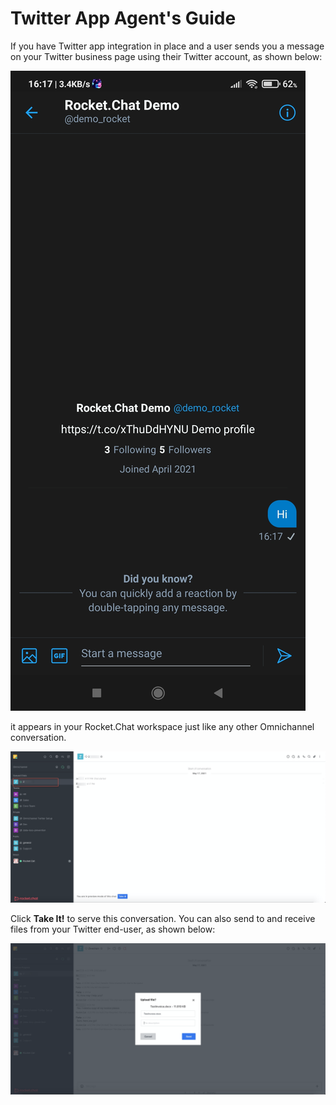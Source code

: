 # Twitter App Agent's Guide

If you have Twitter app integration in place and a user sends you a message on your Twitter business page using their Twitter account, as shown below:

![](../../../../.gitbook/assets/1621376643503.jpg)

it appears in your Rocket.Chat workspace just like any other Omnichannel conversation.

![](../../../../.gitbook/assets/image%20%28422%29.png)

 Click **Take It!** to serve this conversation. You can also send to and receive files from your Twitter end-user, as shown below:

![](../../../../.gitbook/assets/image%20%28423%29.png)

